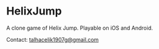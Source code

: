 # HelixJump
 A clone game of Helix Jump. Playable on iOS and Android.
 
 Contact: talhacelik1907g@gmail.com
